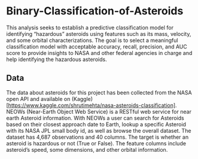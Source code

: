 # Binary-Classification-of-Asteroids
 This analysis seeks to establish a predictive classification model for identifying “hazardous” asteroids using features such as its mass, velocity, and some orbital characterizations. The goal is to select a meaningful classification model with acceptable accuracy, recall, precision, and AUC score to provide insights to NASA and other federal agencies in charge and help identifying the hazardous asteroids.
## Data
The data about asteroids for this project has been collected from the NASA open API and available on (Kaggle)[https://www.kaggle.com/shrutimehta/nasa-asteroids-classification]. NEOWs (Near-Earth Object Web Service) is a RESTful web service for near earth Asteroid information. With NEOWs a user can search for Asteroids based on their closest approach date to Earth, lookup a specific Asteroid with its NASA JPL small body id, as well as browse the overall dataset. 
The dataset has 4,687 observations and 40 columns. The target is whether an asteroid is hazardous or not (True or False).
The feature columns include asteroid’s speed, some dimensions, and other orbital information.
